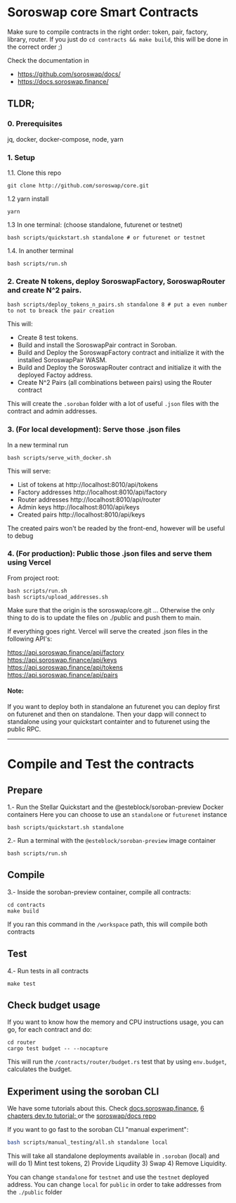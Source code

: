 # Soroswap core Smart Contracts
Make sure to compile contracts in the right order: token, pair, factory, library, router. If you just do `cd contracts && make build`, this will be done in the correct order ;)

Check the documentation in
- https://github.com/soroswap/docs/
- https://docs.soroswap.finance/

## TLDR;
### 0. Prerequisites
jq, docker, docker-compose, node, yarn

### 1. Setup 
1.1. Clone this repo
```
git clone http://github.com/soroswap/core.git
```
1.2 yarn install
```
yarn 
```
1.3 In one terminal: (choose standalone, futurenet or testnet)
```
bash scripts/quickstart.sh standalone # or futurenet or testnet
```
1.4. In another terminal
```
bash scripts/run.sh
```

### 2. Create N tokens, deploy SoroswapFactory, SoroswapRouter and create N^2 pairs.

```
bash scripts/deploy_tokens_n_pairs.sh standalone 8 # put a even number to not to breack the pair creation
```
This will:
- Create 8 test tokens.
- Build and install the SoroswapPair contract in Soroban.
- Build and Deploy the SoroswapFactory contract and initialize it with the installed SoroswapPair WASM.
- Build and Deploy the SoroswapRouter contract and initialize it with the deployed Factoy address.
- Create N^2 Pairs (all combinations between pairs) using the Router contract 

This will create the `.soroban` folder with a lot of useful `.json` files with the contract and admin addresses.

### 3. (For local development): Serve those .json files 

In a new terminal run

```
bash scripts/serve_with_docker.sh
```
This will serve:
- List of tokens at http://localhost:8010/api/tokens
- Factory addresses http://localhost:8010/api/factory
- Router addresses http://localhost:8010/api/router
- Admin keys http://localhost:8010/api/keys
- Created pairs http://localhost:8010/api/keys

The created pairs won't be readed by the front-end, however will be useful to debug

### 4. (For production): Public those .json files and serve them using Vercel
From project root:
```
bash scripts/run.sh
bash scripts/upload_addresses.sh
```
Make sure that the origin is the soroswap/core.git ... Otherwise the only thing to do is to update the files on ./public and push them to main.

If everything goes right. Vercel will serve the created .json files in the following API's:

https://api.soroswap.finance/api/factory
https://api.soroswap.finance/api/keys
https://api.soroswap.finance/api/tokens
https://api.soroswap.finance/api/pairs


#### Note:
If you want to deploy both in standalone an futurenet you can deploy first on futurenet and then on standalone. Then your dapp will connect to standalone using your quickstart containter and to futurenet using the public RPC.

____


# Compile and Test the contracts
## Prepare
 
1.- Run the Stellar Quickstart and the @esteblock/soroban-preview Docker containers
Here you can choose to use an `standalone` or `futurenet` instance 
```
bash scripts/quickstart.sh standalone
```
2.- Run a terminal with the `@esteblock/soroban-preview` image container
```
bash scripts/run.sh
```
## Compile
3.- Inside the soroban-preview container, compile all contracts:
```
cd contracts
make build
```
If you ran this command in the `/workspace` path, this will compile both contracts
## Test
4.- Run tests in all contracts
```
make test
```

## Check budget usage
If you want to know how the memory and CPU instructions usage, you can go, for each contract and do:
```
cd router
cargo test budget -- --nocapture
```
This will run the `/contracts/router/budget.rs` test that by using `env.budget`, calculates the budget.

## Experiment using the soroban CLI

We have some tutorials about this. Check [docs.soroswap.finance](https://docs.soroswap.finance/),  [6 chapters dev.to tutorial: ](https://dev.to/esteblock/series/22986) or the [soroswap/docs repo](https://github.com/soroswap/docs)

If you want to go fast to the soroban CLI "manual experiment":

```bash
bash scripts/manual_testing/all.sh standalone local
```
This will take all standalone deployments available in `.soroban` (local) and will do 1) Mint test tokens, 2) Provide Liqudiity 3) Swap 4) Remove Liquidity.

You can change `standalone` for `testnet` and use the `testnet` deployed address.
You can change `local` for `public` in order to take addresses from the `./public` folder
